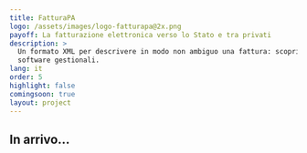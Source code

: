 ```yaml
---
title: FatturaPA
logo: /assets/images/logo-fatturapa@2x.png
payoff: La fatturazione elettronica verso lo Stato e tra privati
description: >
  Un formato XML per descrivere in modo non ambiguo una fattura: scopri come può essere utile, anche tra privati, e come integrarlo nei tuoi
  software gestionali.
lang: it
order: 5
highlight: false
comingsoon: true
layout: project
---
```


## In arrivo...
